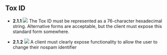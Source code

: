 Tox ID
------

- **2.1.1** ![](/badge/req.png) The Tox ID must be represented as a 76-character
  hexadecimal string. Alternative forms are acceptable, but the client must
  expose this standard form somewhere.

- **2.1.2** ![](/badge/req.png) A client must clearly expose functionality to allow the user to change their nospam identifier
